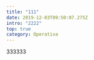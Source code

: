 ```yaml
---
title: "111"
date: 2019-12-03T09:50:07.275Z
intro: "2222"
top: true
category: Operativa
---
```


333333
